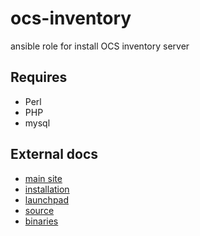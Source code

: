 ocs-inventory
=============

ansible role for install OCS inventory server

Requires
--------
* Perl
* PHP
* mysql

External docs
-------------
* [main site](http://www.ocsinventory-ng.org/en/)
* [installation](http://wiki.ocsinventory-ng.org/index.php/Documentation:Server)
* [launchpad](https://launchpad.net/ocsinventory-server)
* [source](https://launchpad.net/ocsinventory-server/trunk)
* [binaries](https://launchpad.net/ocsinventory-server/+download)
